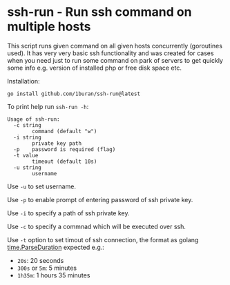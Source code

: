 # ssh-run - Run ssh command on multiple hosts

This script runs given command on all given hosts concurrently (goroutines used).
It has very very basic ssh functionality and was created for cases when you need just to run
some command on park of servers to get quickly some info e.g. version of installed php
or free disk space etc.

Installation:
```
go install github.com/1buran/ssh-run@latest
```

To print help run `ssh-run -h`:

```
Usage of ssh-run:
  -c string
    	command (default "w")
  -i string
    	private key path
  -p	password is required (flag)
  -t value
    	timeout (default 10s)
  -u string
    	username
```

Use `-u` to set username.

Use `-p` to enable prompt of entering password of ssh private key.

Use `-i` to specify a path of ssh private key.

Use `-c` to specify a commnad which will be executed over ssh.

Use `-t` option to set timout of ssh connection,
the format as golang [time.ParseDuration](https://pkg.go.dev/time#ParseDuration) expected e.g.:
- `20s`: 20 seconds
- `300s` or `5m`: 5 minutes
- `1h35m`: 1 hours 35 minutes
